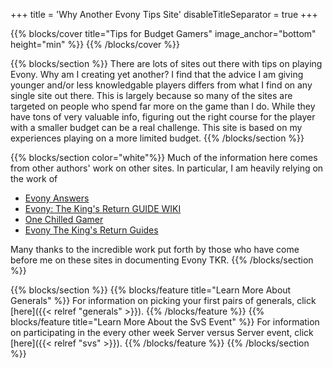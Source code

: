 +++
title = 'Why Another Evony Tips Site'
disableTitleSeparator = true
+++

{{% blocks/cover title="Tips for Budget Gamers" image_anchor="bottom" height="min" %}}
{{% /blocks/cover %}}

{{% blocks/section %}}
There are lots of sites out there with tips on playing Evony.  Why am I
creating yet another?  I find that the advice I am giving younger and/or less
knowledgable players differs from what I find on any single site out there.
This is largely because so many of the sites are targeted on people who spend
far more on the game than I do.  While they have tons of very valuable info,
figuring out the right course for the player with a smaller budget can be a
real challenge.  This site is based on my experiences playing on a more limited
budget.
{{% /blocks/section %}}

{{% blocks/section color="white"%}}
Much of the information here comes from other authors' work on other sites.  In particular, I am heavily relying on the work of 

* [Evony Answers](https://www.evonyanswers.com/)
* [Evony: The King's Return GUIDE WIKI](https://evonyguidewiki.com/)
* [One Chilled Gamer](https://onechilledgamer.com/)
* [Evony The King's Return Guides](https://www.evonytkrguide.com/)

Many thanks to the incredible work put forth by those who have come before me on these sites in documenting Evony TKR. 
{{% /blocks/section %}}

{{% blocks/section %}}
{{% blocks/feature title="Learn More About Generals" %}}
For information on picking your first pairs of generals, click [here]({{< relref "generals" >}}).
{{% /blocks/feature %}}
{{% blocks/feature title="Learn More About the SvS Event" %}}
For information on participating in the every other week Server versus Server event, click [here]({{< relref "svs" >}}).
{{% /blocks/feature %}}
{{% /blocks/section %}}

